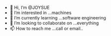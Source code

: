 - 👋 Hi, I’m @JOYSUE
- 👀 I’m interested in ...machines
- 🌱 I’m currently learning ...software engineering
- 💞️ I’m looking to collaborate on ...everything
- 📫 How to reach me ...call or email..

<!---
JOYSUE/JOYSUE is a ✨ special ✨ repository because its `README.md` (this file) appears on your GitHub profile.
You can click the Preview link to take a look at your changes.
--->
